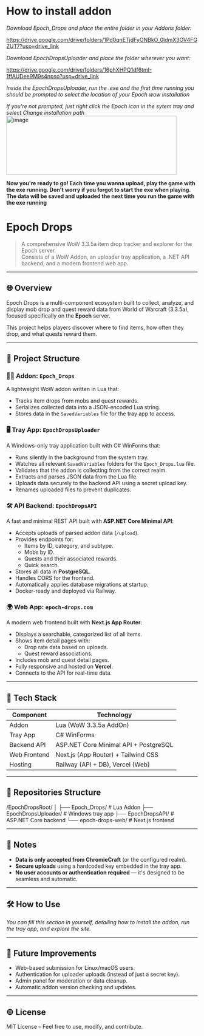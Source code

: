 # How to install addon

*Download Epoch_Drops and place the entire folder in your Addons folder:*

https://drive.google.com/drive/folders/1Pd0qnETjdFyONBkO_0ldmX3OV4FGZUT7?usp=drive_link

*Download EpochDropsUploader and place the folder wherever you want:*

https://drive.google.com/drive/folders/16phXHPQ1df6tmI-1ffAUDee9M9s4npso?usp=drive_link

*Inside the EpochDropsUploader, run the .exe and the first time running you should be prompted to select the location of your Epoch wow installation*

*If you're not prompted, just right click the Epoch icon in the sytem tray and select Change installation path*
<img width="448" height="155" alt="image" src="https://github.com/user-attachments/assets/d74b7214-9339-4d6f-ab4a-0d63dcce6c95" />

**Now you're ready to go! Each time you wanna upload, play the game with the exe running. Don't worry if you forgot to start the exe when playing. The data will be saved and uploaded the next time you run the game with the exe running**

# Epoch Drops

> A comprehensive WoW 3.3.5a item drop tracker and explorer for the Epoch server.  
> Consists of a WoW Addon, an uploader tray application, a .NET API backend, and a modern frontend web app.

---

## 🌐 Overview

Epoch Drops is a multi-component ecosystem built to collect, analyze, and display mob drop and quest reward data from World of Warcraft (3.3.5a), focused specifically on the **Epoch** server.

This project helps players discover where to find items, how often they drop, and what quests reward them.

---

## 🧩 Project Structure

### 🧙‍♂️ Addon: `Epoch_Drops`

A lightweight WoW addon written in Lua that:

- Tracks item drops from mobs and quest rewards.
- Serializes collected data into a JSON-encoded Lua string.
- Stores data in the `SavedVariables` file for the tray app to access.

### 🖥️ Tray App: `EpochDropsUploader`

A Windows-only tray application built with C# WinForms that:

- Runs silently in the background from the system tray.
- Watches all relevant `SavedVariables` folders for the `Epoch_Drops.lua` file.
- Validates that the addon is collecting from the correct realm.
- Extracts and parses JSON data from the Lua file.
- Uploads data securely to the backend API using a secret upload key.
- Renames uploaded files to prevent duplicates.

### 🛠️ API Backend: `EpochDropsAPI`

A fast and minimal REST API built with **ASP.NET Core Minimal API**:

- Accepts uploads of parsed addon data (`/upload`).
- Provides endpoints for:
  - Items by ID, category, and subtype.
  - Mobs by ID.
  - Quests and their associated rewards.
  - Quick search.
- Stores all data in **PostgreSQL**.
- Handles CORS for the frontend.
- Automatically applies database migrations at startup.
- Docker-ready and deployed via Railway.

### 🌍 Web App: `epoch-drops.com`

A modern web frontend built with **Next.js App Router**:

- Displays a searchable, categorized list of all items.
- Shows item detail pages with:
  - Drop rate data based on uploads.
  - Quest reward associations.
- Includes mob and quest detail pages.
- Fully responsive and hosted on **Vercel**.
- Connects to the API for real-time data.

---

## 🧾 Tech Stack

| Component        | Technology                          |
|------------------|--------------------------------------|
| Addon            | Lua (WoW 3.3.5a AddOn)               |
| Tray App         | C# WinForms                          |
| Backend API      | ASP.NET Core Minimal API + PostgreSQL |
| Web Frontend     | Next.js (App Router) + Tailwind CSS  |
| Hosting          | Railway (API + DB), Vercel (Web)     |

---

## 📁 Repositories Structure

/EpochDropsRoot/
│
├── Epoch_Drops/ # Lua Addon
├── EpochDropsUploader/ # Windows tray app
├── EpochDropsAPI/ # ASP.NET Core backend
└── epoch-drops-web/ # Next.js frontend

---

## 📌 Notes

- **Data is only accepted from ChromieCraft** (or the configured realm).
- **Secure uploads** using a hardcoded key embedded in the tray app.
- **No user accounts or authentication required** — it's designed to be seamless and automatic.

---

## 🛠 How to Use

*You can fill this section in yourself, detailing how to install the addon, run the tray app, and explore the site.*

---

## 🧠 Future Improvements

- Web-based submission for Linux/macOS users.
- Authentication for uploader uploads (instead of just a secret key).
- Admin panel for moderation or data cleanup.
- Automatic addon version checking and updates.

---

## © License

MIT License – Feel free to use, modify, and contribute.

